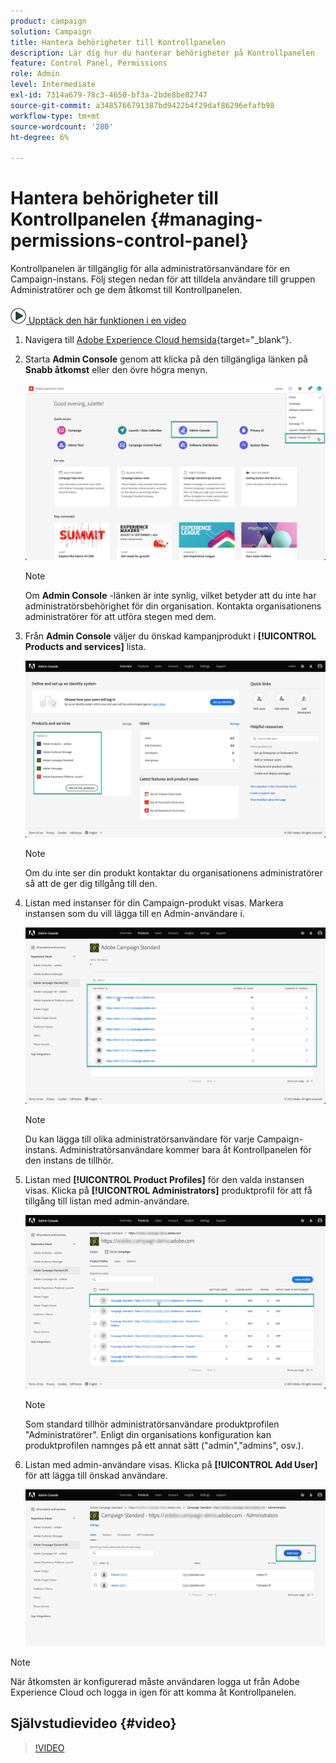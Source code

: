 ```yaml
---
product: campaign
solution: Campaign
title: Hantera behörigheter till Kontrollpanelen
description: Lär dig hur du hanterar behörigheter på Kontrollpanelen
feature: Control Panel, Permissions
role: Admin
level: Intermediate
exl-id: 7314a679-78c3-4650-bf3a-2bde8be82747
source-git-commit: a3485766791387bd9422b4f29daf86296efafb98
workflow-type: tm+mt
source-wordcount: '280'
ht-degree: 6%

---
```


# Hantera behörigheter till Kontrollpanelen {#managing-permissions-control-panel}

Kontrollpanelen är tillgänglig för alla administratörsanvändare för en Campaign-instans. Följ stegen nedan för att tilldela användare till gruppen Administratörer och ge dem åtkomst till Kontrollpanelen.

![](assets/do-not-localize/how-to-video.png)[ Upptäck den här funktionen i en video](../../discover/using/managing-permissions.md#video)

1. Navigera till [Adobe Experience Cloud hemsida](https://experiencecloud.adobe.com/){target="_blank"}.

1. Starta **Admin Console** genom att klicka på den tillgängliga länken på **Snabb åtkomst** eller den övre högra menyn.

   ![](assets/do-not-localize/control_panel_admin-console.png)

   >[!NOTE]
   >
   >Om **Admin Console** -länken är inte synlig, vilket betyder att du inte har administratörsbehörighet för din organisation. Kontakta organisationens administratörer för att utföra stegen med dem.

1. Från **Admin Console** väljer du önskad kampanjprodukt i **[!UICONTROL Products and services]** lista.

   ![](assets/do-not-localize/control_panel_product-list.png)

   >[!NOTE]
   >
   >Om du inte ser din produkt kontaktar du organisationens administratörer så att de ger dig tillgång till den.

1. Listan med instanser för din Campaign-produkt visas. Markera instansen som du vill lägga till en Admin-användare i.

   ![](assets/do-not-localize/control_panel_add_user_4.png)

   >[!NOTE]
   >
   >Du kan lägga till olika administratörsanvändare för varje Campaign-instans. Administratörsanvändare kommer bara åt Kontrollpanelen för den instans de tillhör.

1. Listan med **[!UICONTROL Product Profiles]** för den valda instansen visas. Klicka på **[!UICONTROL Administrators]** produktprofil för att få tillgång till listan med admin-användare.

   ![](assets/do-not-localize/control_panel_add_user_5.png)

   >[!NOTE]
   >
   >Som standard tillhör administratörsanvändare produktprofilen &quot;Administratörer&quot;. Enligt din organisations konfiguration kan produktprofilen namnges på ett annat sätt (&quot;admin&quot;,&quot;admins&quot;, osv.).

1. Listan med admin-användare visas. Klicka på **[!UICONTROL Add User]** för att lägga till önskad användare.

   ![](assets/do-not-localize/control_panel_add_user_6.png)

>[!NOTE]
>
>När åtkomsten är konfigurerad måste användaren logga ut från Adobe Experience Cloud och logga in igen för att komma åt Kontrollpanelen.

## Självstudievideo {#video}

>[!VIDEO](https://video.tv.adobe.com/v/27147?quality=12)
